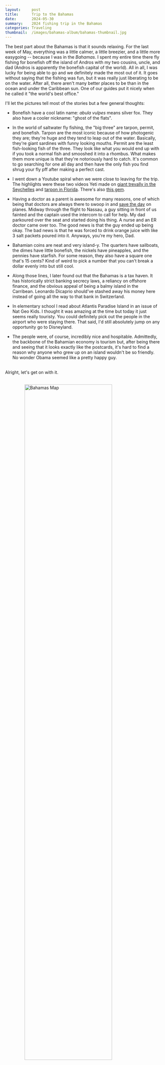 ```yaml
---
layout:     post
title:      Trip to the Bahamas
date:       2024-05-30
summary:    2024 fishing trip in the Bahamas
categories: Traveling
thumbnail:  /images/bahamas-album/bahamas-thumbnail.jpg
---
```

The best part about the Bahamas is that it sounds relaxing. For the last week of May, everything was a little calmer, a little breezier, and a little more easygoing -- because I was in the *Bahamas*. I spent my entire time there fly fishing for bonefish off the island of Andros with my two cousins, uncle, and dad (Andros is apparently the bonefish capital of the world). All in all, I was lucky for being able to go and we definitely made the most out of it. It goes without saying that the fishing was fun, but it was really just liberating to be on the water. After all, there aren't many better places to be than in the ocean and under the Caribbean sun. One of our guides put it nicely when he called it "the world's best office."

I'll let the pictures tell most of the stories but a few general thoughts:

- Bonefish have a cool latin name: *abula vulpes* means silver fox. They also have a cooler nickname: "ghost of the flats".

- In the world of saltwater fly fishing, the "big three" are tarpon, permit, and bonefish. Tarpon are the most iconic because of how photogenic they are; they're huge and they tend to leap out of the water. Basically, they're giant sardines with funny looking mouths. Permit are the least fish-looking fish of the three. They look like what you would end up with if you took a normal fish and smooshed it into a rhombus. What makes them more unique is that they're notoriously hard to catch. It's common to go searching for one all day and then have the only fish you find shrug your fly pff after making a perfect cast.

- I went down a Youtube spiral when we were close to leaving for the trip. The highlights were these two videos Yeti made on [giant trevally in the Seychelles](https://www.youtube.com/watch?v=MNfBHLp_FKg) and [tarpon in Florida](https://www.youtube.com/watch?v=FZoMPciCciY). There's also [this gem](https://www.youtube.com/watch?v=IYq7i4u3XBA).

- Having a doctor as a parent is awesome for many reasons, one of which being that doctors are always there to swoop in and [save the day](https://en.wikipedia.org/wiki/Angus_Wallace#In-flight_surgery_with_a_coat-hanger_and_silverware) on planes. Midway through the flight to Nassau, a guy sitting in front of us fainted and the captain used the intercom to call for help. My dad parkoured over the seat and started doing his thing. A nurse and an ER doctor came over too. The good news is that the guy ended up being okay. The bad news is that he was forced to drink orange juice with like 3 salt packets poured into it. Anyways, you're my hero, Dad.

- Bahamian coins are neat and very island-y. The quarters have sailboats, the dimes have little bonefish, the nickels have pineapples, and the pennies have starfish. For some reason, they also have a square one that's 15 cents? Kind of weird to pick a number that you can't break a dollar evenly into but still cool.

- Along those lines, I later found out that the Bahamas is a tax haven. It has historically strict banking secrecy laws, a reliancy on offshore finance, and the obvious appeal of being a balmy island in the Carribean. Leonardo Dicaprio should've stashed away his money here instead of going all the way to that bank in Switzerland.

- In elementary school I read about Atlantis Paradise Island in an issue of Nat Geo Kids. I thought it was amazing at the time but today it just seems really touristy. You could definitely pick out the people in the airport who were staying there. That said, I'd still absolutely jump on any opportunity go to Disneyland.

- The people were, of course, incredibly nice and hospitable. Admittedly, the backbone of the Bahamian economy is tourism but, after being there and seeing that it looks exactly like the postcards, it's hard to find a reason why anyone who grew up on an island wouldn't be so friendly. No wonder Obama seemed like a pretty happy guy.

<style>
  img {
    display: block;
    margin: 0 auto;
    width: 75%;
  }

</style>

<br> Alright, let's get on with it. <br><br>

![Bahamas Map](\images\bahamas-album\bahamas-map.png)<br>

The lodge we stayed at is called Swain's Cay - the parts of the island highlighted in yellow are where we fished. Each day, we'd split up into different groups between the middle and the bottom.<br><br>

![](\images\bahamas-album\fde0c02c-1624-4976-abad-f66701ce4057.jpg)<br><br>

![](\images\bahamas-album\IMG_5621.jpeg)<br><br>

![](\images\bahamas-album\IMG_5623.jpeg)<br><br>

![](\images\bahamas-album\IMG_5650.jpeg)<br><br>

![](\images\bahamas-album\30b6883e-93f2-47fd-8cda-9ed492bd8b5f.jpg)<br><br>

![](\images\bahamas-album\IMG_5633.jpeg)<br><br>

![](\images\bahamas-album\IMG_5647.jpeg)<br><br>

![](\images\bahamas-album\IMG_5643.jpg)<br><br>

![](\images\bahamas-album\IMG_5702.jpeg)<br><br>

![](\images\bahamas-album\IMG_5648.jpg)<br><br>

![](\images\bahamas-album\IMG_5913.jpeg)<br><br>

![](\images\bahamas-album\b7f1769f-3feb-4baf-99c1-76a1f4944470.jpg)<br><br>

![](\images\bahamas-album\X8A9188.jpeg)<br><br>

![](\images\bahamas-album\IMG_5673.jpeg)<br><br>

![](\images\bahamas-album\IMG_5658.jpeg)<br><br>

![](\images\bahamas-album\X8A9154.jpeg)<br><br>

![](\images\bahamas-album\IMG_5664.jpeg)<br><br>

![](\images\bahamas-album\IMG_5858.jpeg)<br><br>

![](\images\bahamas-album\IMG_5674.jpeg)<br><br>

<!-- Cut video and get rid of sound -->
<div style="padding:56.25% 0 0 0;position:relative;width:85%;margin:0 auto;"><iframe src="https://player.vimeo.com/video/1047723915?h=1185508835&amp;title=0&amp;byline=0&amp;portrait=0&amp;badge=0&amp;autopause=0&amp;player_id=0&amp;app_id=58479" frameborder="0" allow="autoplay; fullscreen; picture-in-picture; clipboard-write; encrypted-media" style="position:absolute;top:0;left:0;width:100%;height:100%;" title="IMG_5851"></iframe></div>
<script src="https://player.vimeo.com/api/player.js"></script>

<div style="padding:56.25% 0 0 0;position:relative;width:85%;margin:0 auto;"><iframe src="https://player.vimeo.com/video/1047722355?title=0&amp;byline=0&amp;portrait=0&amp;badge=0&amp;autopause=0&amp;player_id=0&amp;app_id=58479" frameborder="0" allow="autoplay; fullscreen; picture-in-picture; clipboard-write; encrypted-media" style="position:absolute;top:0;left:0;width:100%;height:100%;" title="0X8A9307"></iframe></div>
<script src="https://player.vimeo.com/api/player.js"></script>

![](\images\bahamas-album\X8A9130.jpeg)<br><br>

![](\images\bahamas-album\X8A9165.jpeg)<br><br>

![](\images\bahamas-album\20240525_130356.jpg)<br><br>

![](\images\bahamas-album\IMG_5698.jpeg)<br><br>

![](\images\bahamas-album\16133.jpeg)<br><br>

![](\images\bahamas-album\IMG_5704.jpeg)<br><br>

![](\images\bahamas-album\IMG_5705.jpeg)<br><br>

![](\images\bahamas-album\FullSizeRender(2).jpeg)<br><br>

![](\images\bahamas-album\X8A9299.jpg)<br><br>

![](\images\bahamas-album\X8A9202.jpeg)<br><br>

![](\images\bahamas-album\16920.jpeg)<br><br>

![](\images\bahamas-album\IMG_5708.jpeg)<br><br>

![](\images\bahamas-album\IMG_5711.jpeg)<br><br>

![](\images\bahamas-album\IMG_5699.jpeg)<br><br>

![](\images\bahamas-album\X8A9257.jpeg)<br><br>

![](\images\bahamas-album\IMG_5716.jpeg)<br><br>

![](\images\bahamas-album\20240526_200905.jpg)<br><br>

![](\images\bahamas-album\20240527_062841.jpg)<br><br>

![](\images\bahamas-album\20240527_072755.jpg)<br><br>

![](\images\bahamas-album\IMG_5731.jpeg)<br><br>

![](\images\bahamas-album\20240525_102251.jpg)<br><br>

![](\images\bahamas-album\IMG_5743.jpeg)<br><br>

![](\images\bahamas-album\FullSizeRender(12).jpeg)<br><br>

![](\images\bahamas-album\IMG_5752.jpeg)<br><br>

![](\images\bahamas-album\IMG_5755.jpeg)<br><br>

![](\images\bahamas-album\X8A9240.jpeg)<br><br>

![](\images\bahamas-album\FullSizeRender.jpg)<br><br>

![](\images\bahamas-album\IMG_5759.jpeg)<br><br>

![](\images\bahamas-album\IMG_5760.jpeg)<br><br>

![](\images\bahamas-album\IMG_5762.jpeg)<br><br>

![](\images\bahamas-album\IMG_5763.jpeg)<br><br>

![](\images\bahamas-album\IMG_5771.jpeg)<br><br>

![](\images\bahamas-album\IMG_5820.jpeg)<br><br>

![](\images\bahamas-album\IMG_5840.jpeg)<br><br>

![](\images\bahamas-album\IMG_5847.jpeg)<br><br>

![](\images\bahamas-album\20240526_113502.jpg)<br><br>

![](\images\bahamas-album\IMG_5873.jpeg)<br><br>

![](\images\bahamas-album\X8A9313.jpeg)<br><br>

![](\images\bahamas-album\20240526_093009.jpg)<br><br>

![](\images\bahamas-album\IMG_5879.jpeg)<br><br>

![](\images\bahamas-album\IMG_5888.jpeg)<br><br>